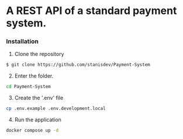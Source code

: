 # A REST API of a standard payment system.

### Installation
1. Clone the repository
```sh
$ git clone https://github.com/stanisdev/Payment-System
```
2. Enter the folder.
```sh
cd Payment-System
```
3. Create the '.env' file
```sh
cp .env.example .env.development.local
```

4. Run the application
```sh
docker compose up -d
```
